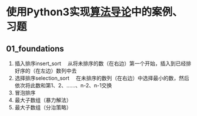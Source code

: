 # 使用Python3实现[算法导论](https://book.douban.com/subject/20432061/)中的案例、习题
## 01_foundations
1. 插入排序insert_sort
&ensp;&ensp;从将未排序的数（在右边）第一个开始，插入到已经排好序的（在左边）数列中去
1. 选择排序selection_sort
&ensp;&ensp;在未排序的数列（在右边）中选择最小的数，然后依次将此数和第1、2、……、n-2、n-1交换
1. 冒泡排序
1. 最大子数组（暴力解法）
1. 最大子数组（分治策略）
